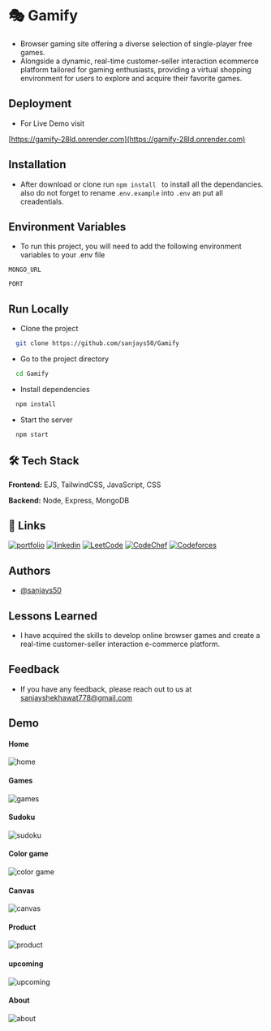 
# 🎭 Gamify

- Browser gaming site offering a diverse selection of single-player free games.
- Alongside a dynamic, real-time customer-seller interaction ecommerce platform tailored for gaming enthusiasts, providing a virtual shopping environment for users to explore and acquire their favorite games.


## Deployment
- For Live Demo visit

[https://gamify-28ld.onrender.com](https://gamify-28ld.onrender.com)
## Installation

- After download or clone run ```npm install ```  to install all the dependancies. also do not forget to rename .``` env.example ``` into ``` .env ``` an put all creadentials.

    
## Environment Variables

- To run this project, you will need to add the following environment variables to your .env file

`MONGO_URL`

`PORT`


## Run Locally

- Clone the project

```bash
  git clone https://github.com/sanjays50/Gamify
```

- Go to the project directory

```bash
  cd Gamify
```

- Install dependencies

```bash
  npm install
```

- Start the server

```bash
  npm start
```


## 🛠 Tech Stack

**Frontend:** EJS, TailwindCSS, JavaScript, CSS

**Backend:** Node, Express, MongoDB


## 🔗 Links
[![portfolio](https://img.shields.io/badge/my_portfolio-000?style=for-the-badge&logo=ko-fi&logoColor=white)](https://katherineoelsner.com/)
[![linkedin](https://img.shields.io/badge/linkedin-0A66C2?style=for-the-badge&logo=linkedin&logoColor=white)](https://www.linkedin.com/in/sanjay-singh-shekhawat-7804411b5/)
[![LeetCode](https://img.shields.io/badge/LeetCode-000000?style=for-the-badge&logo=LeetCode&logoColor=#d16c06)](https://leetcode.com/sanjays50/)
[![CodeChef](https://img.shields.io/badge/CodeChef-%23964B00.svg?style=for-the-badge&logo=CodeChef&logoColor=white)](https://www.codechef.com/users/sanjays50)
[![Codeforces](https://img.shields.io/badge/Codeforces-445f9d?style=for-the-badge&logo=Codeforces&logoColor=white)](https://codeforces.com/profile/sanjays50)

## Authors

- [@sanjays50](https://github.com/sanjays50)


## Lessons Learned

- I have acquired the skills to develop online browser games and create a real-time customer-seller interaction e-commerce platform.


## Feedback

- If you have any feedback, please reach out to us at sanjayshekhawat778@gmail.com


## Demo
#### Home
![home](https://github.com/sanjays50/Gamify/assets/68994574/480f8a5f-24d5-4084-983a-554acdb77e9b)
#### Games
![games](https://github.com/sanjays50/Gamify/assets/68994574/50572965-f906-4755-9aba-b20f026eabfa)
#### Sudoku
![sudoku](https://github.com/sanjays50/Gamify/assets/68994574/002574d9-7e81-4139-869a-2aca4db49db8)
#### Color game
![color game](https://github.com/sanjays50/Gamify/assets/68994574/57587356-951e-4545-81db-9818daf048c0)
#### Canvas
![canvas](https://github.com/sanjays50/Gamify/assets/68994574/d31e2113-3e78-4423-a7c9-56a318142c46)
#### Product
![product](https://github.com/sanjays50/Gamify/assets/68994574/a42dd00c-bd83-4f8f-8904-04d3ae711c11)
#### upcoming
![upcoming](https://github.com/sanjays50/Gamify/assets/68994574/d6fb460d-9a72-4e9f-bf26-61603192195c)
#### About
![about](https://github.com/sanjays50/Gamify/assets/68994574/926a07d1-8189-43de-9334-f085904e1055)

